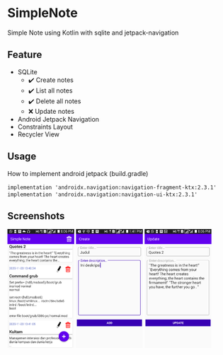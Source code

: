 # SimpleNote
Simple Note using Kotlin with sqlite and jetpack-navigation

## Feature
* SQLite
  * :heavy_check_mark: Create notes
  * :heavy_check_mark: List all notes
  * :heavy_check_mark: Delete all notes
  * :x: Update notes
* Android Jetpack Navigation
* Constraints Layout
* Recycler View

## Usage
How to implement android jetpack (build.gradle)
```
implementation 'androidx.navigation:navigation-fragment-ktx:2.3.1'
implementation 'androidx.navigation:navigation-ui-ktx:2.3.1'
```

## Screenshots
<img src="/Screenshots/note1.png" width="30%">    <img src="/Screenshots/note2.png" width="30%">   <img src="/Screenshots/note3.png" width="30%">

